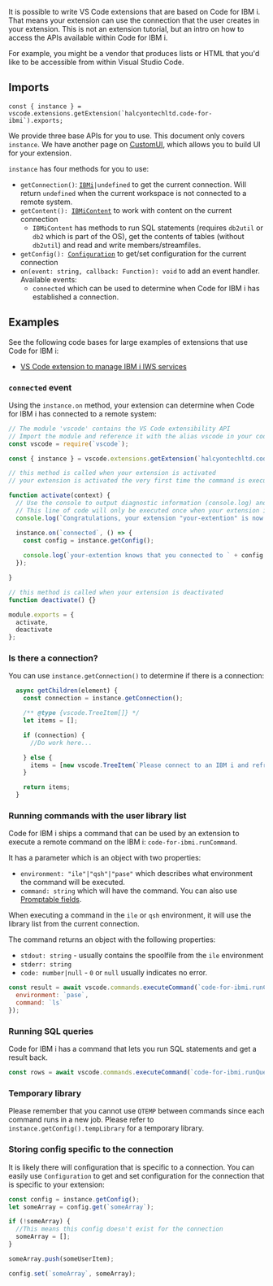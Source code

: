 It is possible to write VS Code extensions that are based on Code for IBM i. That means your extension can use the connection that the user creates in your extension. This is not an extension tutorial, but an intro on how to access the APIs available within Code for IBM i.

For example, you might be a vendor that produces lists or HTML that you'd like to be accessible from within Visual Studio Code.

## Imports

```
const { instance } = vscode.extensions.getExtension(`halcyontechltd.code-for-ibmi`).exports;
```

We provide three base APIs for you to use. This document only covers `instance`. We have another page on [CustomUI](https://github.com/halcyon-tech/vscode-ibmi/blob/master/docs/api/custom-ui.md), which allows you to build UI for your extension.

`instance` has four methods for you to use:

* `getConnection()`: [`IBMi`](https://github.com/halcyon-tech/vscode-ibmi/blob/master/src/api/IBMi.js)`|undefined` to get the current connection. Will return `undefined` when the current workspace is not connected to a remote system.
* `getContent(): `[`IBMiContent`](https://github.com/halcyon-tech/vscode-ibmi/blob/master/src/api/IBMiContent.js) to work with content on the current connection
   * `IBMiContent` has methods to run SQL statements (requires `db2util` or `db2` which is part of the OS), get the contents of tables (without `db2util`) and read and write members/streamfiles.
* `getConfig(): `[`Configuration`](https://github.com/halcyon-tech/vscode-ibmi/blob/master/src/api/Configuration.js) to get/set configuration for the current connection
* `on(event: string, callback: Function): void` to add an event handler. Available events:
  * `connected` which can be used to determine when Code for IBM i has established a connection.

## Examples

See the following code bases for large examples of extensions that use Code for IBM i:

* [VS Code extension to manage IBM i IWS services](https://github.com/halcyon-tech/vscode-ibmi-iws)

### `connected` event

Using the `instance.on` method, your extension can determine when Code for IBM i has connected to a remote system:

```js
// The module 'vscode' contains the VS Code extensibility API
// Import the module and reference it with the alias vscode in your code below
const vscode = require(`vscode`);

const { instance } = vscode.extensions.getExtension(`halcyontechltd.code-for-ibmi`);

// this method is called when your extension is activated
// your extension is activated the very first time the command is executed

function activate(context) {
  // Use the console to output diagnostic information (console.log) and errors (console.error)
  // This line of code will only be executed once when your extension is activated
  console.log(`Congratulations, your extension "your-extention" is now active!`);

  instance.on(`connected`, () => {
    const config = instance.getConfig();
    
    console.log(`your-extention knows that you connected to ` + config.host);
  });

}

// this method is called when your extension is deactivated
function deactivate() {}

module.exports = {
  activate,
  deactivate
};
```

### Is there a connection?

You can use `instance.getConnection()` to determine if there is a connection:

```js
  async getChildren(element) {
    const connection = instance.getConnection();

    /** @type {vscode.TreeItem[]} */
    let items = [];

    if (connection) {
      //Do work here...

    } else {
      items = [new vscode.TreeItem(`Please connect to an IBM i and refresh.`)];
    }

    return items;
  }
```

### Running commands with the user library list

Code for IBM i ships a command that can be used by an extension to execute a remote command on the IBM i: `code-for-ibmi.runCommand`.

It has a parameter which is an object with two properties:

* `environment: "ile"|"qsh"|"pase"` which describes what environment the command will be executed.
* `command: string` which will have the command. You can also use [Promptable fields](https://halcyon-tech.github.io/vscode-ibmi/#/?id=prompted).

When executing a command in the `ile` or `qsh` environment, it will use the library list from the current connection.

The command returns an object with the following properties:

* `stdout: string` - usually contains the spoolfile from the `ile` environment
* `stderr: string`
* `code: number|null` - `0` or `null` usually indicates no error.

```js
const result = await vscode.commands.executeCommand(`code-for-ibmi.runCommand`, {
  environment: `pase`,
  command: `ls`
});
```

### Running SQL queries

Code for IBM i has a command that lets you run SQL statements and get a result back.

```js
const rows = await vscode.commands.executeCommand(`code-for-ibmi.runQuery`, statement);
```

### Temporary library

Please remember that you cannot use `QTEMP` between commands since each command runs in a new job. Please refer to `instance.getConfig().tempLibrary` for a temporary library.

### Storing config specific to the connection

It is likely there will configuration that is specific to a connection. You can easily use `Configuration` to get and set configuration for the connection that is specific to your extension:

```js
const config = instance.getConfig();
let someArray = config.get(`someArray`);

if (!someArray) {
  //This means this config doesn't exist for the connection
  someArray = [];
}

someArray.push(someUserItem);

config.set(`someArray`, someArray);
```